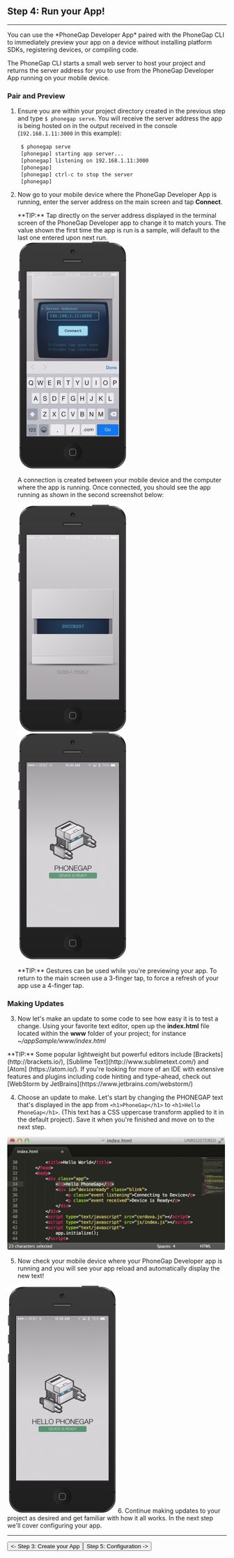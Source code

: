 <link href="../css/styles.css" rel="stylesheet">
<link href="../css/bootstrap.css" rel="stylesheet">
<div class="sidebar"></div>

## Step 4:  Run your App! 
<hr>
You can use the *PhoneGap Developer App* paired with the PhoneGap CLI to immediately preview your app on a device without installing platform SDKs, registering devices, or compiling code.

The PhoneGap CLI starts a small web server to host your project and returns the server address for you to use from the PhoneGap Developer App running on your mobile device. 

### Pair and Preview
1. Ensure you are within your project directory created in the previous step and type `$ phonegap serve`. You will receive the server address the app is being hosted on in the output received in the console (`192.168.1.11:3000` in this example): 

		$ phonegap serve
		[phonegap] starting app server...
		[phonegap] listening on 192.168.1.11:3000
		[phonegap]
		[phonegap] ctrl-c to stop the server
		[phonegap]
2. Now go to your mobile device where the PhoneGap Developer App is running, enter the server address on the main screen and tap **Connect**. 
   <div class="alert alert-info"> **TIP:** Tap directly on the server address displayed in the terminal screen of the PhoneGap Developer app to change it to match yours. The value shown the first time the app is run is a sample, will default to the last one entered upon next run.</div>
   
    <img src="../images/dev-app-enter-add.jpg" width="250" height="523">
   
    A connection is created between your mobile device and the computer where the app is running. Once connected, you should see the app running as shown in the second screenshot below:
   
   <img src="../images/dev-app-success.jpg" width="250" height="523" align="left"><img src="../images/dev-app-preview.jpg" width="250" height="523">

   <div class="alert alert-info"> **TIP:** Gestures can be used while you're previewing your app. To return to the main screen use a 3-finger tap, to force a refresh of your app use a 4-finger tap.</div>

### Making Updates
3. Now let's make an update to some code to see how easy it is to test a change. Using your favorite text editor, open up the **index.html** file located within the **www** folder of your project; for instance *~/appSample/www/index.html*
 <div class="alert alert-info"> **TIP:** Some popular lightweight  but powerful editors include [Brackets](http://brackets.io/), [Sublime Text](http://www.sublimetext.com/) and [Atom] (https://atom.io/). If you're looking for more of an IDE with extensive features and plugins including code hinting and type-ahead, check out [WebStorm by JetBrains](https://www.jetbrains.com/webstorm/)</div>

4. Choose an update to make. Let's start by changing the PHONEGAP text that's displayed in the app from `<h1>PhoneGap</h1>` to `<h1>Hello PhoneGap</h1>`. (This text has a CSS uppercase transform applied to it in the default project). Save it when you're finished and move on to the next step.
  <img src="../images/editor.jpg" width="500" height="260">

5. Now check your mobile device where your PhoneGap Developer app is running and you will see your app reload and automatically display the new text!
   
 <img src="../images/dev-app-code-update.jpg" width="250" height="523" />
6. Continue making updates to your project as desired and get familiar with how it all works. In the next step we'll cover configuring your app.
<hr>

<a href="../create/cli-create.html"><button class="btn-prev"><- Step 3: Create your App</button></a><a href="../config/config.html"><button class="btn-next">Step 5: Configuration -></button></a>